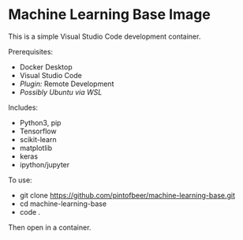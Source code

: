 # Machine Learning Base Image

This is a simple Visual Studio Code development container.

Prerequisites:
* Docker Desktop
* Visual Studio Code
* *Plugin:* Remote Development
* *Possibly Ubuntu via WSL*

Includes:
* Python3, pip
* Tensorflow
* scikit-learn
* matplotlib
* keras
* ipython/jupyter

To use:
* git clone https://github.com/pintofbeer/machine-learning-base.git
* cd machine-learning-base
* code .

Then open in a container.
